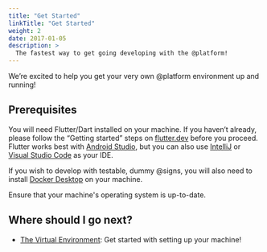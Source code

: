 ```yaml
---
title: "Get Started"
linkTitle: "Get Started"
weight: 2
date: 2017-01-05
description: >
  The fastest way to get going developing with the @platform!
---
```


We’re excited to help you get your very own @platform environment up and running!

## Prerequisites

You will need Flutter/Dart installed on your machine. If you haven’t already, please follow the “Getting started” steps on [flutter.dev](https://flutter.dev) before you proceed. Flutter works best with [Android Studio](https://developer.android.com/studio), but you can also use [IntelliJ](https://www.jetbrains.com/idea/download/#section=windows) or [Visual Studio Code](https://code.visualstudio.com/download) as your IDE. 

If you wish to develop with testable, dummy @signs, you will also need to install [Docker Desktop](https://www.docker.com/products/docker-desktop) on your machine. 

Ensure that your machine's operating system is up-to-date.



## Where should I go next?

* [The Virtual Environment](/docs/get-started/the-virtual-environment/): Get started with setting up your machine!



